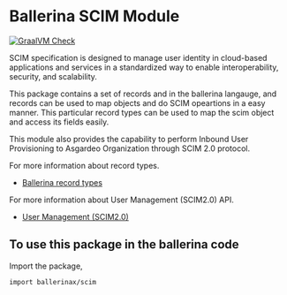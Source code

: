 # Ballerina SCIM Module

[![GraalVM Check](https://github.com/ballerina-platform/module-ballerinax-scim/actions/workflows/build-with-bal-test-native.yml/badge.svg)](https://github.com/ballerina-platform/module-ballerinax-scim/actions/workflows/build-with-bal-test-native.yml)

SCIM specification is designed to manage user identity in cloud-based applications and services in a standardized way to enable interoperability, security, and scalability. 

This package contains a set of records and  in the ballerina langauge, and records can be used to map objects and do SCIM opeartions in a easy manner. This particular record types can be used to map the scim object and access its fields easily.

This module also provides the capability to perform Inbound User Provisioning to Asgardeo Organization through SCIM 2.0 protocol.

For more information about record types.
* [Ballerina record types](https://ballerina.io/learn/by-example/records/)

For more information about User Management (SCIM2.0) API.
* [User Management (SCIM2.0)](https://wso2.com/asgardeo/docs/apis/scim2/)


## To use this package in the ballerina code
Import the package,

```ballerina
import ballerinax/scim
```